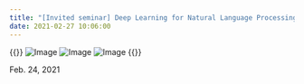 ```yaml
---
title: "[Invited seminar] Deep Learning for Natural Language Processing II (정호영 교수님, 경북대학교)"
date: 2021-02-27 10:06:00
---
```


{{<format col image-space>}}
![Image](//bspl.korea.ac.kr/Board/Members_Only/Research_Materials/Education/invited_seminar/ProfJungHY_KNU/BSPL_seminar_ProfJungHY_21feb24_p0.png#50) 
![Image](//bspl.korea.ac.kr/Board/Members_Only/Research_Materials/Education/invited_seminar/ProfJungHY_KNU/BSPL_seminar_ProfJungHY_21feb24_p1.jpg#50) 
![Image](//bspl.korea.ac.kr/Board/Members_Only/Research_Materials/Education/invited_seminar/ProfJungHY_KNU/BSPL_seminar_ProfJungHY_21feb24.png#50) 
{{</format>}}

Feb. 24, 2021

